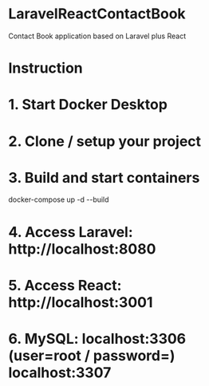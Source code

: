 # LaravelReactContactBook
Contact Book application based on Laravel plus React

# Instruction

# 1. Start Docker Desktop
# 2. Clone / setup your project
# 3. Build and start containers

docker-compose up -d --build

# 4. Access Laravel: http://localhost:8080
# 5. Access React: http://localhost:3001
# 6. MySQL: localhost:3306 (user=root / password=) localhost:3307
